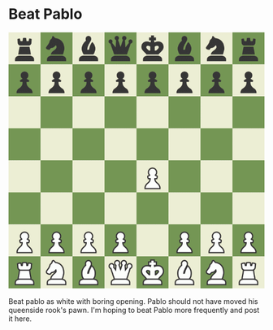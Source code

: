 # Beat Pablo

![Alt Text](/games/board.gif)

Beat pablo as white with boring opening. Pablo should not have moved his queenside rook's pawn. I'm hoping to beat Pablo more frequently and post it here. 

